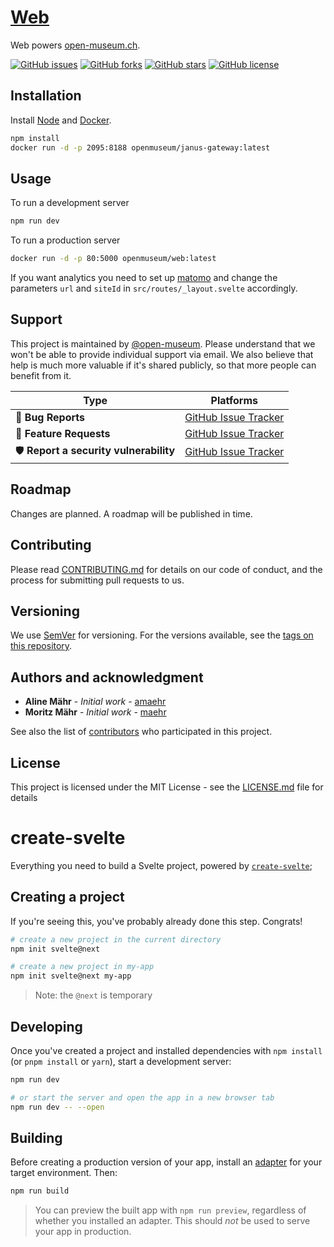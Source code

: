 # [Web](https://open-museum.ch/)

Web powers [open-museum.ch](https://open-museum.ch/).

[![GitHub issues](https://img.shields.io/github/issues/open-museum/web.svg)](https://github.com/open-museum/web/issues)
[![GitHub forks](https://img.shields.io/github/forks/open-museum/web.svg)](https://github.com/open-museum/web/network)
[![GitHub stars](https://img.shields.io/github/stars/open-museum/web.svg)](https://github.com/open-museum/web/stargazers)
[![GitHub license](https://img.shields.io/github/license/open-museum/web.svg)](https://github.com/open-museum/web/blob/master/LICENSE.md)

## Installation

Install [Node](https://nodejs.org/en/download/package-manager/) and [Docker](https://docs.docker.com/get-docker/).

```bash
npm install
docker run -d -p 2095:8188 openmuseum/janus-gateway:latest
```

## Usage

To run a development server

```bash
npm run dev
```

To run a production server

```bash
docker run -d -p 80:5000 openmuseum/web:latest
```

If you want analytics you need to set up [matomo](https://matomo.org/) and change the parameters `url` and `siteId` in `src/routes/_layout.svelte` accordingly.

## Support

This project is maintained by [@open-museum](https://github.com/open-museum). Please understand that we won't be able to provide individual support via email. We also believe that help is much more valuable if it's shared publicly, so that more people can benefit from it.

| Type                   | Platforms                                                    |
| ---------------------- | ------------------------------------------------------------ |
| 🚨 **Bug Reports**      | [GitHub Issue Tracker](https://github.com/open-museum/web/issues) |
| 🎁 **Feature Requests** | [GitHub Issue Tracker](https://github.com/open-museum/web/issues) |
| 🛡 **Report a security vulnerability**      | [GitHub Issue Tracker](https://github.com/open-museum/web/issues) |

## Roadmap

Changes are planned. A roadmap will be published in time.

## Contributing

Please read [CONTRIBUTING.md](CONTRIBUTING.md) for details on our code of conduct, and the process for submitting pull requests to us.

## Versioning

We use [SemVer](http://semver.org/) for versioning. For the versions available, see the [tags on this repository](https://github.com/open-museum/web/tags).

## Authors and acknowledgment

- **Aline Mähr** - _Initial work_ - [amaehr](https://github.com/amaehr)
- **Moritz Mähr** - _Initial work_ - [maehr](https://github.com/maehr)

See also the list of [contributors](https://github.com/open-museum/web/graphs/contributors) who participated in this project.

## License

This project is licensed under the MIT License - see the [LICENSE.md](LICENSE.md) file for details

# create-svelte

Everything you need to build a Svelte project, powered by [`create-svelte`](https://github.com/sveltejs/kit/tree/master/packages/create-svelte);

## Creating a project

If you're seeing this, you've probably already done this step. Congrats!

```bash
# create a new project in the current directory
npm init svelte@next

# create a new project in my-app
npm init svelte@next my-app
```

> Note: the `@next` is temporary

## Developing

Once you've created a project and installed dependencies with `npm install` (or `pnpm install` or `yarn`), start a development server:

```bash
npm run dev

# or start the server and open the app in a new browser tab
npm run dev -- --open
```

## Building

Before creating a production version of your app, install an [adapter](https://kit.svelte.dev/docs#adapters) for your target environment. Then:

```bash
npm run build
```

> You can preview the built app with `npm run preview`, regardless of whether you installed an adapter. This should _not_ be used to serve your app in production.
